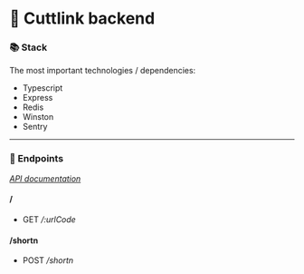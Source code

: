 # 🦔 Cuttlink backend

### 📚 Stack

The most important technologies / dependencies:

- Typescript
- Express
- Redis
- Winston
- Sentry

---

### 🔧 Endpoints

_[API documentation](API_DOC.md)_

#### /

- GET _/:urlCode_

#### /shortn

- POST _/shortn_
